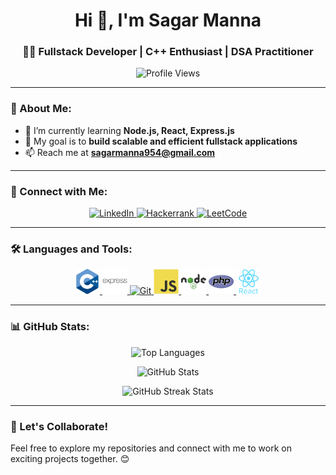 <h1 align="center">Hi 👋, I'm Sagar Manna</h1>
<h3 align="center">👨‍💻 Fullstack Developer | C++ Enthusiast | DSA Practitioner</h3>

<p align="center"> 
  <img src="https://komarev.com/ghpvc/?username=sagarmanna&label=Profile%20views&color=0e75b6&style=flat" alt="Profile Views" /> 
</p>

---

### 🌟 About Me:
- 🌱 I’m currently learning **Node.js, React, Express.js**
- 🎯 My goal is to **build scalable and efficient fullstack applications**
- 📫 Reach me at **sagarmanna954@gmail.com**

---

### 🤝 Connect with Me:
<p align="center">
  <a href="https://linkedin.com/in/manna-s" target="_blank">
    <img src="https://img.shields.io/badge/LinkedIn-0A66C2?style=for-the-badge&logo=linkedin&logoColor=white" alt="LinkedIn"/>
  </a>
  <a href="https://www.hackerrank.com/sagarmanna954" target="_blank">
    <img src="https://img.shields.io/badge/Hackerrank-2EC866?style=for-the-badge&logo=hackerrank&logoColor=white" alt="Hackerrank"/>
  </a>
  <a href="https://www.leetcode.com/manna20" target="_blank">
    <img src="https://img.shields.io/badge/LeetCode-FFA116?style=for-the-badge&logo=leetcode&logoColor=white" alt="LeetCode"/>
  </a>
</p>

---

### 🛠️ Languages and Tools:
<p align="center">
  <a href="https://www.w3schools.com/cpp/" target="_blank" rel="noreferrer"> 
    <img src="https://raw.githubusercontent.com/devicons/devicon/master/icons/cplusplus/cplusplus-original.svg" alt="C++" width="40" height="40"/> 
  </a>
  <a href="https://expressjs.com" target="_blank" rel="noreferrer"> 
    <img src="https://raw.githubusercontent.com/devicons/devicon/master/icons/express/express-original-wordmark.svg" alt="Express.js" width="40" height="40"/> 
  </a>
  <a href="https://git-scm.com/" target="_blank" rel="noreferrer"> 
    <img src="https://www.vectorlogo.zone/logos/git-scm/git-scm-icon.svg" alt="Git" width="40" height="40"/> 
  </a>
  <a href="https://developer.mozilla.org/en-US/docs/Web/JavaScript" target="_blank" rel="noreferrer"> 
    <img src="https://raw.githubusercontent.com/devicons/devicon/master/icons/javascript/javascript-original.svg" alt="JavaScript" width="40" height="40"/> 
  </a>
  <a href="https://nodejs.org" target="_blank" rel="noreferrer"> 
    <img src="https://raw.githubusercontent.com/devicons/devicon/master/icons/nodejs/nodejs-original-wordmark.svg" alt="Node.js" width="40" height="40"/> 
  </a>
  <a href="https://www.php.net" target="_blank" rel="noreferrer"> 
    <img src="https://raw.githubusercontent.com/devicons/devicon/master/icons/php/php-original.svg" alt="PHP" width="40" height="40"/> 
  </a>
  <a href="https://reactjs.org/" target="_blank" rel="noreferrer"> 
    <img src="https://raw.githubusercontent.com/devicons/devicon/master/icons/react/react-original-wordmark.svg" alt="React" width="40" height="40"/> 
  </a>
</p>

---

### 📊 GitHub Stats:
<p align="center">
  <img src="https://github-readme-stats.vercel.app/api/top-langs/?username=sagarmanna&layout=compact&theme=radical" alt="Top Languages" />
</p>

<p align="center">
  <img src="https://github-readme-stats.vercel.app/api?username=sagarmanna&show_icons=true&locale=en&theme=radical" alt="GitHub Stats" />
</p>

<p align="center">
  <img src="https://github-readme-streak-stats.herokuapp.com/?user=sagarmanna&theme=radical" alt="GitHub Streak Stats" />
</p>

---

### 🚀 Let's Collaborate!
Feel free to explore my repositories and connect with me to work on exciting projects together. 😊
